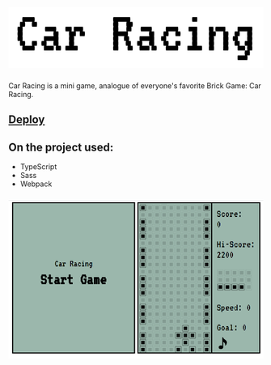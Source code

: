 # ![image](./src/assets/img/logo-readme.png)
Car Racing is a mini game, analogue of everyone's favorite Brick Game: Car Racing.

## [Deploy](https://car-racing-maxvvellh0use.netlify.app)

## On the project used:

- TypeScript
- Sass
- Webpack

### ![image](./src/assets/img/screen-app.png)
